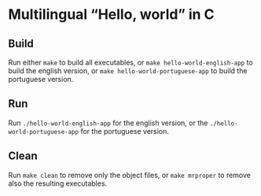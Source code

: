 # Multilingual &ldquo;Hello, world&rdquo; in C

## Build

Run either `make` to build all executables, or `make hello-world-english-app`
to build the english version, or `make hello-world-portuguese-app` to build
the portuguese version.

## Run

Run `./hello-world-english-app` for the english version, or the
`./hello-world-portuguese-app` for the portuguese version.

## Clean

Run `make clean` to remove only the object files, or `make mrproper` to remove
also the resulting executables.
